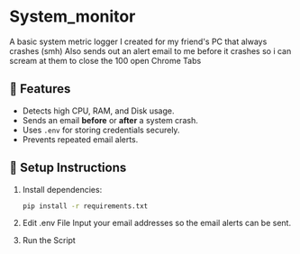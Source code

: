 # System_monitor
A basic system metric logger I created for my friend's PC that always crashes (smh)
Also sends out an alert email to me before it crashes so i can scream at them to close the 100 open Chrome Tabs 

## 📌 Features
- Detects high CPU, RAM, and Disk usage.
- Sends an email **before** or **after** a system crash.
- Uses `.env` for storing credentials securely.
- Prevents repeated email alerts.

## 🚀 Setup Instructions
1. Install dependencies:
   ```bash
   pip install -r requirements.txt

 2. Edit .env File
    Input your email addresses so the email alerts can be sent.

  3. Run the Script
     
